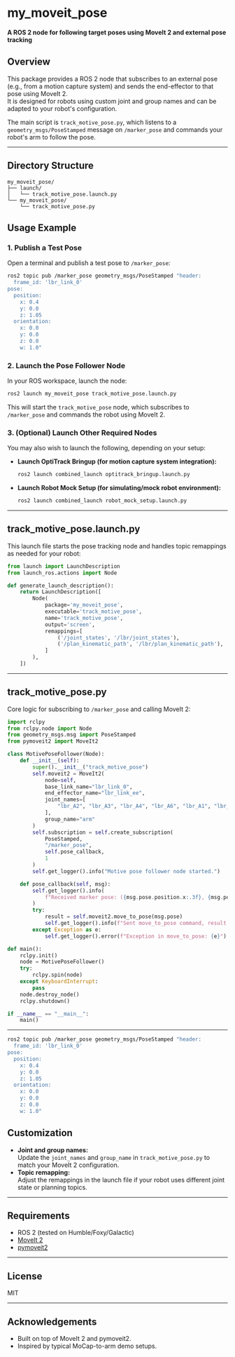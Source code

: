 # my_moveit_pose

**A ROS 2 node for following target poses using MoveIt 2 and external pose tracking**

## Overview

This package provides a ROS 2 node that subscribes to an external pose (e.g., from a motion capture system) and sends the end-effector to that pose using MoveIt 2.  
It is designed for robots using custom joint and group names and can be adapted to your robot's configuration.

The main script is `track_motive_pose.py`, which listens to a `geometry_msgs/PoseStamped` message on `/marker_pose` and commands your robot's arm to follow the pose.

---

## Directory Structure

```
my_moveit_pose/
├── launch/
│   └── track_motive_pose.launch.py
└── my_moveit_pose/
    └── track_motive_pose.py
```

## Usage Example

### 1. Publish a Test Pose

Open a terminal and publish a test pose to `/marker_pose`:

```bash
ros2 topic pub /marker_pose geometry_msgs/PoseStamped "header:
  frame_id: 'lbr_link_0'
pose:
  position:
    x: 0.4
    y: 0.0
    z: 1.05
  orientation:
    x: 0.0
    y: 0.0
    z: 0.0
    w: 1.0"
```

### 2. Launch the Pose Follower Node

In your ROS workspace, launch the node:

```bash
ros2 launch my_moveit_pose track_motive_pose.launch.py
```

This will start the `track_motive_pose` node, which subscribes to `/marker_pose` and commands the robot using MoveIt 2.

### 3. (Optional) Launch Other Required Nodes

You may also wish to launch the following, depending on your setup:

- **Launch OptiTrack Bringup (for motion capture system integration):**

  ```bash
  ros2 launch combined_launch optitrack_bringup.launch.py
  ```

- **Launch Robot Mock Setup (for simulating/mock robot environment):**

  ```bash
  ros2 launch combined_launch robot_mock_setup.launch.py
  ```

---

## track_motive_pose.launch.py

This launch file starts the pose tracking node and handles topic remappings as needed for your robot:

```python
from launch import LaunchDescription
from launch_ros.actions import Node

def generate_launch_description():
    return LaunchDescription([
        Node(
            package='my_moveit_pose',
            executable='track_motive_pose',
            name='track_motive_pose',
            output='screen',
            remappings=[
                ('/joint_states', '/lbr/joint_states'),
                ('/plan_kinematic_path', '/lbr/plan_kinematic_path'),
            ]
        ),
    ])
```

---

## track_motive_pose.py

Core logic for subscribing to `/marker_pose` and calling MoveIt 2:

```python
import rclpy
from rclpy.node import Node
from geometry_msgs.msg import PoseStamped
from pymoveit2 import MoveIt2

class MotivePoseFollower(Node):
    def __init__(self):
        super().__init__("track_motive_pose")
        self.moveit2 = MoveIt2(
            node=self,
            base_link_name="lbr_link_0",
            end_effector_name="lbr_link_ee",
            joint_names=[
                "lbr_A2", "lbr_A3", "lbr_A4", "lbr_A6", "lbr_A1", "lbr_A5", "lbr_A7"
            ],
            group_name="arm"
        )
        self.subscription = self.create_subscription(
            PoseStamped,
            "/marker_pose",
            self.pose_callback,
            1
        )
        self.get_logger().info("Motive pose follower node started.")

    def pose_callback(self, msg):
        self.get_logger().info(
            f"Received marker pose: ({msg.pose.position.x:.3f}, {msg.pose.position.y:.3f}, {msg.pose.position.z:.3f})"
        )
        try:
            result = self.moveit2.move_to_pose(msg.pose)
            self.get_logger().info(f"Sent move_to_pose command, result: {result}")
        except Exception as e:
            self.get_logger().error(f"Exception in move_to_pose: {e}")

def main():
    rclpy.init()
    node = MotivePoseFollower()
    try:
        rclpy.spin(node)
    except KeyboardInterrupt:
        pass
    node.destroy_node()
    rclpy.shutdown()

if __name__ == "__main__":
    main()
```

---

```bash
ros2 topic pub /marker_pose geometry_msgs/PoseStamped "header:
  frame_id: 'lbr_link_0'
pose:
  position:
    x: 0.4
    y: 0.0
    z: 1.05
  orientation:
    x: 0.0
    y: 0.0
    z: 0.0
    w: 1.0"
```
## Customization

- **Joint and group names:**  
  Update the `joint_names` and `group_name` in `track_motive_pose.py` to match your MoveIt 2 configuration.
- **Topic remapping:**  
  Adjust the remappings in the launch file if your robot uses different joint state or planning topics.

---

## Requirements

- ROS 2 (tested on Humble/Foxy/Galactic)
- [MoveIt 2](https://moveit.ros.org/install-moveit2/source/)
- [pymoveit2](https://github.com/AndrejOrsula/pymoveit2)

---

## License

MIT

---

## Acknowledgements

- Built on top of MoveIt 2 and pymoveit2.
- Inspired by typical MoCap-to-arm demo setups.
